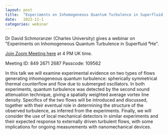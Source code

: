 ```yaml
---
layout: post
title:  "Experiments on Inhomogeneous Quantum Turbulence in Superfluid ⁴He"
date:   2022-11-1
categories: webinar
---
```

Dr David Schmoranzer (Charles University) gives a webinar on "Experiments on Inhomogeneous Quantum Turbulence in Superfluid ⁴He".

<a href="https://newcastleuniversity.zoom.us/j/84926712687">Join Zoom Meeting here</a> at 4 PM UK time.

Meeting ID: 849 2671 2687
Passcode: 109562


In this talk we will examine experimental evidence on two types of flows generating inhomogeneous quantum turbulence: spherically symmetrical thermal counterflow and flow due to submerged oscillators. In both experiments, quantum turbulence was detected by the second sound attenuation technique, giving a spatially weighted average vortex line density. Specifics of the two flows will be introduced and discussed, together with their eventual role in determining the structure of the observed turbulence, as inferred from the experiments. Finally, we will consider the use of local mechanical detectors in similar experiments and their expected response to externally driven turbulent flows, with some implications for ongoing measurements with nanomechanical devices. 




